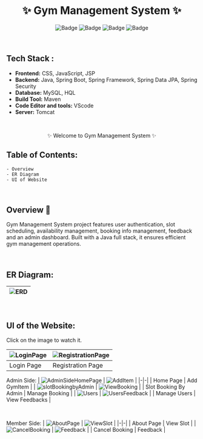 <h1 align="center">
       ✨  Gym Management System  ✨
</h1>

<div align="center">

![Badge](https://img.shields.io/badge/Tech_Stack-Java-red) ![Badge](https://img.shields.io/badge/JSP-blue) ![Badge](https://img.shields.io/badge/CSS-orange)
 ![Badge](https://img.shields.io/badge/-JS%20-blue)
</div>

<br />

## Tech Stack : 

- **Frontend:** CSS, JavaScript, JSP
- **Backend:** Java, Spring Boot, Spring Framework, Spring Data JPA, Spring Security
- **Database:** MySQL, HQL 
- **Build Tool:** Maven
- **Code Editor and tools:** VScode
- **Server:** Tomcat

 <br />

   <p align="center">
    ✨ Welcome to Gym Management System ✨ <br />
 
</p>

   
## Table of Contents:

    - Overview
    - ER Diagram
    - UI of Website

 <br />


## Overview 🔨

Gym Management System project features user authentication, slot scheduling, availability management, booking info management, feedback and an admin dashboard. Built with a Java full stack, it ensures efficient gym management operations.

  <br />

  ## ER Diagram:
  
| ![ERD](https://github.com/user-attachments/assets/e4c990b8-5549-4627-ab04-c2c0e6527cf4) |
|-|

  </br>

## UI of the Website:
  Click on the image to watch it.

| ![LoginPage](https://github.com/user-attachments/assets/f1c05d0a-d29e-4768-8f31-b0560cea067d) | ![RegistrationPage](https://github.com/user-attachments/assets/d644e4a1-d613-4957-b04f-3b09aed6a3a8) |
|-|-|
| Login Page | Registration Page | 

Admin Side:
| ![AdminSideHomePage](https://github.com/user-attachments/assets/b65d4195-4525-490f-801b-5e0c067fe7df) | ![AddItem](https://github.com/user-attachments/assets/a808d285-7e4f-44a5-9b0e-ea0295b81bcd) |
|-|-|
| Home Page | Add GymItem | 
| ![slotBookingbyAdmin](https://github.com/user-attachments/assets/24fdc6cf-28f9-445a-973b-6c500ea467f8) | ![ViewBooking](https://github.com/user-attachments/assets/e868ae24-1f05-48e5-84e7-d19442068896) |
| Slot Booking By Admin | Manage Booking | 
| ![Users](https://github.com/user-attachments/assets/de4c85c9-d2cf-4a25-b4c1-e03f11029c2e) | ![UsersFeedback](https://github.com/user-attachments/assets/ef7e1a18-c0d5-42af-9628-369d775d394a) |
| Manage Users | View Feedbacks | 

</br>

Member Side:
| ![AboutPage](https://github.com/user-attachments/assets/2c6d6331-bf78-46f7-bf3b-5b5befc5c584) | ![ViewSlot](https://github.com/user-attachments/assets/39614c71-fcc3-4279-8c2e-97bd940aaa69) |
|-|-|
| About Page | View Slot | 
| ![CancelBooking](https://github.com/user-attachments/assets/3aba4be3-bf48-47ae-8432-8a9a9212e24f) | ![Feedback](https://github.com/user-attachments/assets/6cc1ab85-e315-46ca-b1f4-a1af14a8c0e5) |
| Cancel Booking | Feedback |

<br/>
